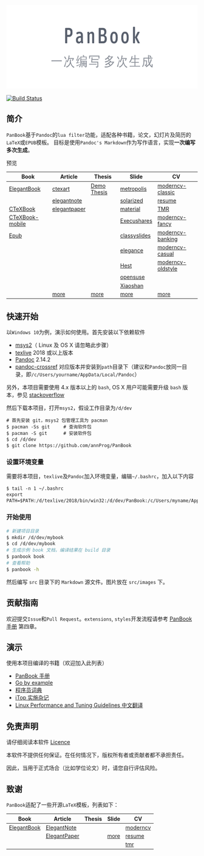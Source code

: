 <p align="center">
  <img height="220" src="src/images/logo.png">
</p>

[![Build Status](https://ci.annhe.net/api/badges/annProg/PanBook/status.svg)](https://ci.annhe.net/annProg/PanBook)

## 简介
`PanBook`基于`Pandoc`的`lua filter`功能，适配各种书籍，论文，幻灯片及简历的`LaTeX`或`EPUB`模板。
目标是使用`Pandoc's Markdown`作为写作语言，实现**一次编写 多次生成**。

预览

| Book | Article | Thesis | Slide | CV |
| --- | --- | --- | --- | --- |
|[ElegantBook](https://panbook.annhe.net/pub/PanBook-book-elegantbook-pc.pdf) | [ctexart](https://panbook.annhe.net/pub/article-art-ctexart.pdf)| [Demo Thesis](https://panbook.annhe.net/pub/thesis-thesis-thesis.pdf) | [metropolis](https://panbook.annhe.net/pub/beamer-slide-metropolis.pdf) |[moderncv-classic](https://panbook.annhe.net/pub/cv-cv-moderncv-classic-blue.pdf)|
|| [elegantnote](https://panbook.annhe.net/pub/article-art-elegantnote.pdf) | |[solarized](https://panbook.annhe.net/pub/beamer-slide-solarized.pdf)|[resume](https://panbook.annhe.net/pub/cv-cv-resume.pdf)|
|[CTeXBook](https://panbook.annhe.net/pub/PanBook-book-ctexbook-pc.pdf) | [elegantpaper](https://panbook.annhe.net/pub/article-art-elegantpaper.pdf) | | [material](https://panbook.annhe.net/pub/beamer-slide-material.pdf)| [TMR](https://panbook.annhe.net/pub/cv-cv-tmr.pdf)|
|[CTeXBook-mobile](https://panbook.annhe.net/pub/PanBook-book-ctexbook-mobile.pdf)| | | [Execushares](https://panbook.annhe.net/pub/beamer-slide-Execushares.pdf)|[moderncv-fancy](https://panbook.annhe.net/pub/cv-cv-moderncv-fancy-blue.pdf) |
| [Epub](https://panbook.annhe.net/pub/PanBook.epub) | | | [classyslides](https://panbook.annhe.net/pub/beamer-slide-classyslides.pdf) | [moderncv-banking](https://panbook.annhe.net/pub/cv-cv-moderncv-banking-blue.pdf) |
| | | | [elegance](https://panbook.annhe.net/pub/beamer-slide-elegance.pdf) | [moderncv-casual](https://panbook.annhe.net/pub/cv-cv-moderncv-casual-blue.pdf) |
| | | | [Hest](https://panbook.annhe.net/pub/beamer-slide-Hest.pdf) | [moderncv-oldstyle](https://panbook.annhe.net/pub/cv-cv-moderncv-oldstyle-blue.pdf) |
| | | | [opensuse](https://panbook.annhe.net/pub/beamer-slide-opensuse.pdf) | |
| | | | [Xiaoshan](https://panbook.annhe.net/pub/beamer-slide-Xiaoshan.pdf) | |
| | [more](https://github.com/annProg/PanBook/tree/master/demo/article)| [more](https://github.com/annProg/PanBook/tree/master/demo/thesis) |[more](https://github.com/annProg/PanBook/tree/master/demo/beamer) |[more](https://github.com/annProg/PanBook/tree/master/demo/cv) |

## 快速开始
以`Windows 10`为例，演示如何使用。首先安装以下依赖软件

- [msys2](https://www.msys2.org/)（ Linux 及 OS X 请忽略此步骤）
- [texlive](http://mirror.ctan.org/systems/texlive/Images/) 2018 或以上版本
- [Pandoc](https://pandoc.org/installing.html) 2.14.2
- [pandoc-crossref](https://github.com/lierdakil/pandoc-crossref/releases) 对应版本并安装到`path`目录下（建议和`Pandoc`放同一目录，即`/c/Users/yourname/AppData/Local/Pandoc`）

另外，本项目需要使用 4.x 版本以上的 `bash`, OS X 用户可能需要升级 `bash` 版本，参见 [stackoverflow](https://stackoverflow.com/questions/6047648/associative-arrays-error-declare-a-invalid-option)

然后下载本项目，打开`msys2`，假设工作目录为`/d/dev`

```
# 首先安装 git，msys2 包管理工具为 pacman
$ pacman -Ss git     # 查询软件包
$ pacman -S git      # 安装软件包
$ cd /d/dev
$ git clone https://github.com/annProg/PanBook
```

### 设置环境变量
需要将本项目，`texlive`及`Pandoc`加入环境变量，编辑`~/.bashrc`，加入以下内容

```
$ tail -n 1 ~/.bashrc
export PATH=$PATH:/d/texlive/2018/bin/win32:/d/dev/PanBook:/c/Users/myname/AppData/Local/Pandoc
```

### 开始使用

```bash
# 新建项目目录
$ mkdir /d/dev/mybook
$ cd /d/dev/mybook
# 生成示例 book 文档，编译结果在 build 目录
$ panbook book
# 查看帮助
$ panbook -h
```
然后编写 `src` 目录下的 `Markdown` 源文件。图片放在 `src/images` 下。

## 贡献指南
欢迎提交`Issue`和`Pull Request`。`extensions`, `styles`开发流程请参考 [PanBook 手册](https://panbook.annhe.net/pub/PanBook-book-elegantbook-pc.pdf) 第四章。

## 演示

使用本项目编译的书籍（欢迎加入此列表）

- [PanBook 手册](https://panbook.annhe.net/pub/PanBook-book-elegantbook-pc.pdf)
- [Go by example](https://github.com/pandoc-ebook/gobyexample-zh)
- [程序员词典](https://github.com/annProg/programerDict)
- [iTop 实施杂记](https://github.com/ops-itop/itop-book)
- [Linux Performance and Tuning Guidelines 中文翻译](https://github.com/annProg/redp4285-zh)

## 免责声明

请仔细阅读本软件 [Licence](https://github.com/annProg/PanBook/blob/master/LICENCE)

本软件不提供任何保证。在任何情况下，版权所有者或贡献者都不承担责任。

因此，当用于正式场合（比如学位论文）时，请您自行评估风险。

## 致谢
`PanBook`适配了一些开源`LaTeX`模板，列表如下：

| Book | Article | Thesis | Slide | CV |
| -- | --- | --- | --- | --- |
| [ElegantBook](https://github.com/ElegantLaTeX/ElegantBook) | [ElegantNote](https://github.com/ElegantLaTeX/ElegantNote) | | | [moderncv](https://github.com/xdanaux/moderncv) |
| | [ElegantPaper](https://github.com/ElegantLaTeX/ElegantPaper) | |[more](https://github.com/annProg/PanBook/tree/master/styles/slide) | [resume](https://github.com/billryan/resume) |
| | | | | [tmr](https://github.com/TheMartianLife/TheMartianResume) |